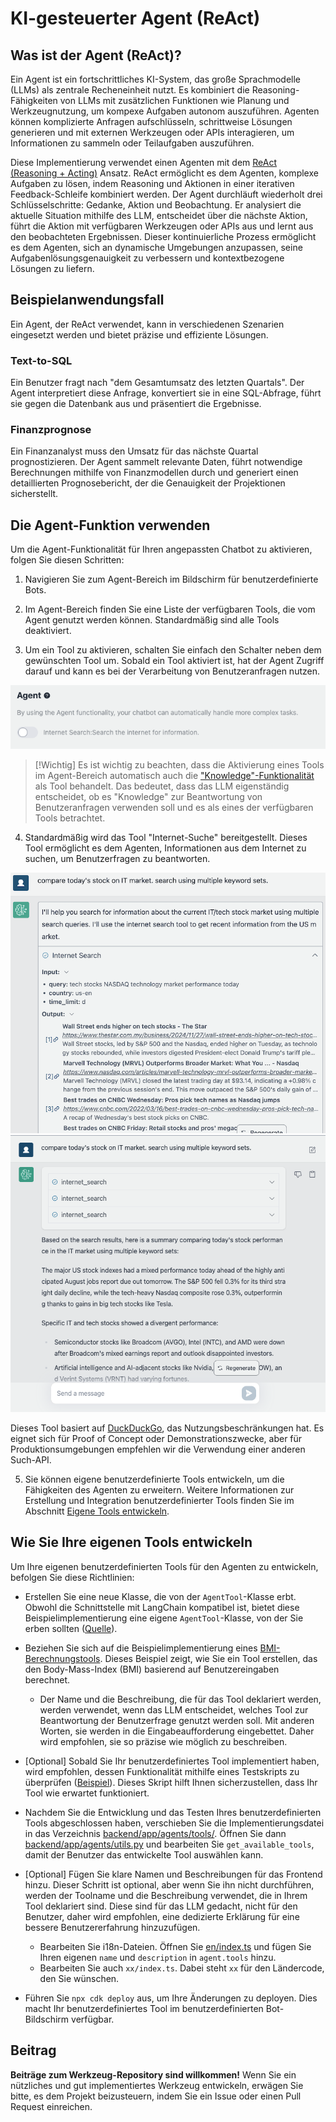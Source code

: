 # KI-gesteuerter Agent (ReAct)

## Was ist der Agent (ReAct)?

Ein Agent ist ein fortschrittliches KI-System, das große Sprachmodelle (LLMs) als zentrale Recheneinheit nutzt. Es kombiniert die Reasoning-Fähigkeiten von LLMs mit zusätzlichen Funktionen wie Planung und Werkzeugnutzung, um kompexe Aufgaben autonom auszuführen. Agenten können komplizierte Anfragen aufschlüsseln, schrittweise Lösungen generieren und mit externen Werkzeugen oder APIs interagieren, um Informationen zu sammeln oder Teilaufgaben auszuführen.

Diese Implementierung verwendet einen Agenten mit dem [ReAct (Reasoning + Acting)](https://www.promptingguide.ai/techniques/react) Ansatz. ReAct ermöglicht es dem Agenten, komplexe Aufgaben zu lösen, indem Reasoning und Aktionen in einer iterativen Feedback-Schleife kombiniert werden. Der Agent durchläuft wiederholt drei Schlüsselschritte: Gedanke, Aktion und Beobachtung. Er analysiert die aktuelle Situation mithilfe des LLM, entscheidet über die nächste Aktion, führt die Aktion mit verfügbaren Werkzeugen oder APIs aus und lernt aus den beobachteten Ergebnissen. Dieser kontinuierliche Prozess ermöglicht es dem Agenten, sich an dynamische Umgebungen anzupassen, seine Aufgabenlösungsgenauigkeit zu verbessern und kontextbezogene Lösungen zu liefern.

## Beispielanwendungsfall

Ein Agent, der ReAct verwendet, kann in verschiedenen Szenarien eingesetzt werden und bietet präzise und effiziente Lösungen.

### Text-to-SQL

Ein Benutzer fragt nach "dem Gesamtumsatz des letzten Quartals". Der Agent interpretiert diese Anfrage, konvertiert sie in eine SQL-Abfrage, führt sie gegen die Datenbank aus und präsentiert die Ergebnisse.

### Finanzprognose

Ein Finanzanalyst muss den Umsatz für das nächste Quartal prognostizieren. Der Agent sammelt relevante Daten, führt notwendige Berechnungen mithilfe von Finanzmodellen durch und generiert einen detaillierten Prognosebericht, der die Genauigkeit der Projektionen sicherstellt.

## Die Agent-Funktion verwenden

Um die Agent-Funktionalität für Ihren angepassten Chatbot zu aktivieren, folgen Sie diesen Schritten:

1. Navigieren Sie zum Agent-Bereich im Bildschirm für benutzerdefinierte Bots.

2. Im Agent-Bereich finden Sie eine Liste der verfügbaren Tools, die vom Agent genutzt werden können. Standardmäßig sind alle Tools deaktiviert.

3. Um ein Tool zu aktivieren, schalten Sie einfach den Schalter neben dem gewünschten Tool um. Sobald ein Tool aktiviert ist, hat der Agent Zugriff darauf und kann es bei der Verarbeitung von Benutzeranfragen nutzen.

![](./imgs/agent_tools.png)

> [!Wichtig]
> Es ist wichtig zu beachten, dass die Aktivierung eines Tools im Agent-Bereich automatisch auch die ["Knowledge"-Funktionalität](https://aws.amazon.com/what-is/retrieval-augmented-generation/) als Tool behandelt. Das bedeutet, dass das LLM eigenständig entscheidet, ob es "Knowledge" zur Beantwortung von Benutzeranfragen verwenden soll und es als eines der verfügbaren Tools betrachtet.

4. Standardmäßig wird das Tool "Internet-Suche" bereitgestellt. Dieses Tool ermöglicht es dem Agenten, Informationen aus dem Internet zu suchen, um Benutzerfragen zu beantworten.

![](./imgs/agent1.png)
![](./imgs/agent2.png)

Dieses Tool basiert auf [DuckDuckGo](https://duckduckgo.com/), das Nutzungsbeschränkungen hat. Es eignet sich für Proof of Concept oder Demonstrationszwecke, aber für Produktionsumgebungen empfehlen wir die Verwendung einer anderen Such-API.

5. Sie können eigene benutzerdefinierte Tools entwickeln, um die Fähigkeiten des Agenten zu erweitern. Weitere Informationen zur Erstellung und Integration benutzerdefinierter Tools finden Sie im Abschnitt [Eigene Tools entwickeln](#how-to-develop-your-own-tools).

## Wie Sie Ihre eigenen Tools entwickeln

Um Ihre eigenen benutzerdefinierten Tools für den Agenten zu entwickeln, befolgen Sie diese Richtlinien:

- Erstellen Sie eine neue Klasse, die von der `AgentTool`-Klasse erbt. Obwohl die Schnittstelle mit LangChain kompatibel ist, bietet diese Beispielimplementierung eine eigene `AgentTool`-Klasse, von der Sie erben sollten ([Quelle](../backend/app/agents/tools/agent_tool.py)).

- Beziehen Sie sich auf die Beispielimplementierung eines [BMI-Berechnungstools](../examples/agents/tools/bmi/bmi.py). Dieses Beispiel zeigt, wie Sie ein Tool erstellen, das den Body-Mass-Index (BMI) basierend auf Benutzereingaben berechnet.

  - Der Name und die Beschreibung, die für das Tool deklariert werden, werden verwendet, wenn das LLM entscheidet, welches Tool zur Beantwortung der Benutzerfrage genutzt werden soll. Mit anderen Worten, sie werden in die Eingabeaufforderung eingebettet. Daher wird empfohlen, sie so präzise wie möglich zu beschreiben.

- [Optional] Sobald Sie Ihr benutzerdefiniertes Tool implementiert haben, wird empfohlen, dessen Funktionalität mithilfe eines Testskripts zu überprüfen ([Beispiel](../examples/agents/tools/bmi/test_bmi.py)). Dieses Skript hilft Ihnen sicherzustellen, dass Ihr Tool wie erwartet funktioniert.

- Nachdem Sie die Entwicklung und das Testen Ihres benutzerdefinierten Tools abgeschlossen haben, verschieben Sie die Implementierungsdatei in das Verzeichnis [backend/app/agents/tools/](../backend/app/agents/tools/). Öffnen Sie dann [backend/app/agents/utils.py](../backend/app/agents/utils.py) und bearbeiten Sie `get_available_tools`, damit der Benutzer das entwickelte Tool auswählen kann.

- [Optional] Fügen Sie klare Namen und Beschreibungen für das Frontend hinzu. Dieser Schritt ist optional, aber wenn Sie ihn nicht durchführen, werden der Toolname und die Beschreibung verwendet, die in Ihrem Tool deklariert sind. Diese sind für das LLM gedacht, nicht für den Benutzer, daher wird empfohlen, eine dedizierte Erklärung für eine bessere Benutzererfahrung hinzuzufügen.

  - Bearbeiten Sie i18n-Dateien. Öffnen Sie [en/index.ts](../frontend/src/i18n/en/index.ts) und fügen Sie Ihren eigenen `name` und `description` in `agent.tools` hinzu.
  - Bearbeiten Sie auch `xx/index.ts`. Dabei steht `xx` für den Ländercode, den Sie wünschen.

- Führen Sie `npx cdk deploy` aus, um Ihre Änderungen zu deployen. Dies macht Ihr benutzerdefiniertes Tool im benutzerdefinierten Bot-Bildschirm verfügbar.

## Beitrag

**Beiträge zum Werkzeug-Repository sind willkommen!** Wenn Sie ein nützliches und gut implementiertes Werkzeug entwickeln, erwägen Sie bitte, es dem Projekt beizusteuern, indem Sie ein Issue oder einen Pull Request einreichen.
